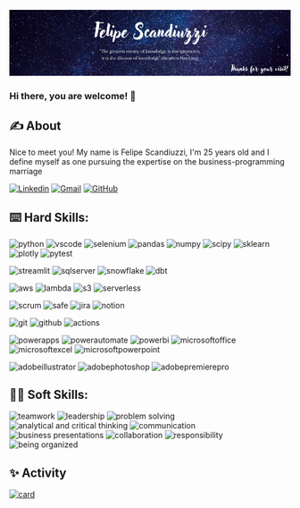 [![Header](https://github.com/Felipe-Scandiuzzi/Felipe-Scandiuzzi/blob/images/Felipe%20Scandiuzzi.png "Header")](https://www.linkedin.com/in/felipescandiuzzi/)


### Hi there, you are welcome! 👋

## ✍️ About

Nice to meet you! My name is Felipe Scandiuzzi, I'm 25 years old and I define myself as one pursuing the expertise on the business-programming marriage

[![Linkedin](https://img.shields.io/badge/felipe-scandiuzzi-0A66C2?&logo=Linkedin&logoColor=white&link=https://www.linkedin.com/in/felipescandiuzzi/)](https://www.linkedin.com/in/felipescandiuzzi/)
[![Gmail](https://img.shields.io/badge/felipescandiuzzi97@gmail.com-EA4335?&logo=Gmail&logoColor=white&link=mailto:felipescandiuzzi97@gmail.com)](mailto:felipescandiuzzi97@gmail.com)
[![GitHub](https://img.shields.io/github/followers/felipe-scandiuzzi?label=follow&style=social)](https://github.com/felipe-scandiuzzi)

## ⌨️ Hard Skills:

![python](https://img.shields.io/badge/Python-3776AB?&logo=python&logoColor=white)
![vscode](https://img.shields.io/badge/VSCode-0078D4?&logo=visual%20studio%20code&logoColor=white)
![selenium](https://img.shields.io/badge/Selenium-3F4F75?&logo=selenium&logoColor=white)
![pandas](https://img.shields.io/badge/Pandas-2C2D72?&logo=pandas&logoColor=white)
![numpy](https://img.shields.io/badge/Numpy-777BB4?&logo=numpy&logoColor=white)
![scipy](https://img.shields.io/badge/SciPy-654FF0?&logo=SciPy&logoColor=white)
![sklearn](https://img.shields.io/badge/scikit_learn-F7931E?&logo=scikit-learn&logoColor=white)
![plotly](https://img.shields.io/badge/Plotly-3F4F75?&logo=plotly&logoColor=white)
![pytest](https://img.shields.io/badge/Pytest-0A9EDC?&logo=pytest&logoColor=white)

![streamlit](https://img.shields.io/badge/Streamlit-FF4B4B?&logo=streamlit&logoColor=white)
![sqlserver](https://img.shields.io/badge/SQL%20Server-000000?&logo=microsoftsqlserver&logoColor=white)
![snowflake](https://img.shields.io/badge/Snowflake-29B5E8?&logo=snowflake&logoColor=white)
![dbt](https://img.shields.io/badge/dbt-FF694B?&logo=dbt&logoColor=white)

![aws](https://img.shields.io/badge/Amazon_AWS-FF9900?&logo=amazonaws&logoColor=white)
![lambda](https://img.shields.io/badge/AWS%20Lambda-000000?&logo=awslambda&logoColor=white)
![s3](https://img.shields.io/badge/Amazon%20S3-000000?&logo=amazons3&logoColor=white)
![serverless](https://img.shields.io/badge/Serverless-FD5750?&logo=serverless&logoColor=white)

![scrum](https://img.shields.io/badge/Scrum-7C63A2)
![safe](https://img.shields.io/badge/SAFe-66748C)
![jira](https://img.shields.io/badge/Jira-0052CC?&logo=Jira&logoColor=white)
![notion](https://img.shields.io/badge/Notion-%23000000.svg?style=for-the-badge&logo=notion&logoColor=white)

![git](https://img.shields.io/badge/Git-000000?&logo=git&logoColor=white)
![github](https://img.shields.io/badge/GitHub-000000?&logo=github&logoColor=white)
![actions](https://img.shields.io/badge/GitHub%20Actions-2088FF?&logo=github-actions&logoColor=white)

![powerapps](https://img.shields.io/badge/Power%20Apps-741d63?&logo=powerapps&logoColor=white)
![powerautomate](https://img.shields.io/badge/Power%20Automate-0f48c2?&logo=powerautomate&logoColor=white)
![powerbi](https://img.shields.io/badge/Power%20BI-e9c310?&logo=powerbi&logoColor=white)
![microsoftoffice](https://img.shields.io/badge/Microsoft%20Office-f63800?&logo=microsoftoffice&logoColor=white)
![microsoftexcel](https://img.shields.io/badge/Microsoft%20Excel-026e38?&logo=microsoftexcel&logoColor=white)
![microsoftpowerpoint](https://img.shields.io/badge/Microsoft%20PowerPoint-e94320?&logo=microsoftpowerpoint&logoColor=white)

![adobeillustrator](https://img.shields.io/badge/Adobe%20Illustrator-f79500?&logo=adobeillustrator&logoColor=white)
![adobephotoshop](https://img.shields.io/badge/Adobe%20Photoshop-001d34?&logo=adobephotoshop&logoColor=white)
![adobepremierepro](https://img.shields.io/badge/Adobe%20Premiere-000058?&logo=adobepremierepro&logoColor=white)


## 🙋‍♂️ Soft Skills:
![teamwork](https://img.shields.io/badge/Teamwork-AC2724)
![leadership](https://img.shields.io/badge/Leadership-42BEEB)
![problem solving](https://img.shields.io/badge/Problem%20Solving-98C74D)
![analytical and critical thinking](https://img.shields.io/badge/Analytical%20and%20Critical%20Thinking-6E8BAB)
![communication](https://img.shields.io/badge/Communication-559C93)
![business presentations](https://img.shields.io/badge/Business%20Presentations-AC2724)
![collaboration](https://img.shields.io/badge/Collaboration-98C74D)
![responsibility](https://img.shields.io/badge/responsibility-F06242)
![being organized](https://img.shields.io/badge/Organization-709C8F)


## ✨ Activity
[![card](https://github-readme-stats.vercel.app/api?username=felipe-scandiuzzi&theme=default)](https://github.com/felipe-scandiuzzi/)
